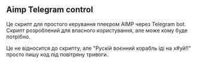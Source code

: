 ## Aimp Telegram control
Це скрипт для простого керування плеєром AIMP через Telegram bot. Скрипт розроблений для власного користування, але може кому буде потрібно.

Це не відносится до скрипту, але "Рускій воєнний корабль іді на х#уй!!" просто пишу код під повітряну тривоги.